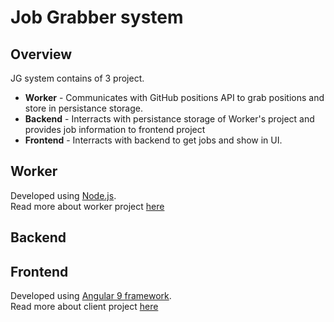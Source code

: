 # Job Grabber system

## Overview

JG system contains of 3 project. 
* __Worker__ - Communicates with GitHub positions API to grab positions and store in persistance storage.
* __Backend__ - Interracts with persistance storage of Worker's project and provides job information to frontend project  
* __Frontend__ - Interracts with backend to get jobs and show in UI.


## Worker

Developed using [Node.js](https://nodejs.org/). \
Read more about worker project [here](./worker/README.md) 

## Backend



## Frontend

Developed using [Angular 9 framework](https://angular.io/). \
Read more about client project [here](./client/README.md) 

